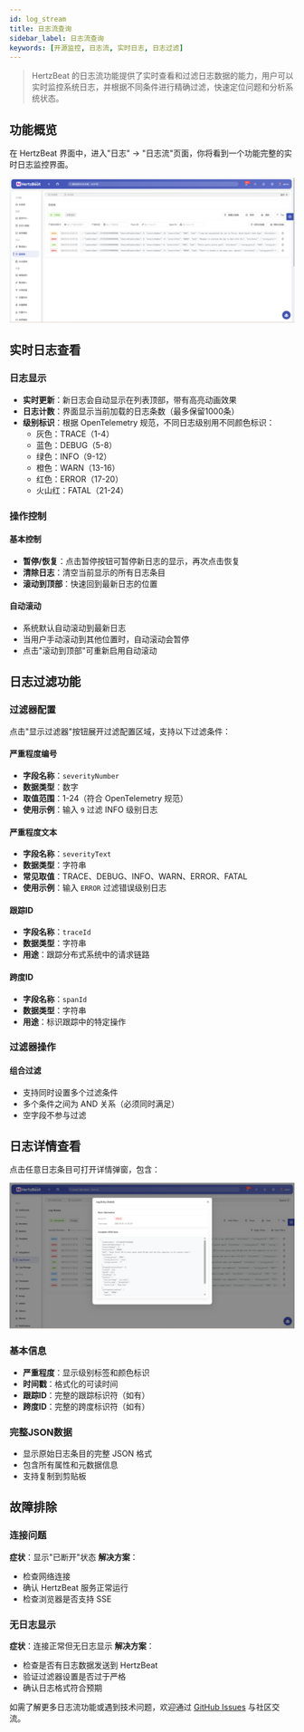 ```yaml
---
id: log_stream
title: 日志流查询
sidebar_label: 日志流查询  
keywords: [开源监控, 日志流, 实时日志, 日志过滤]
---
```


> HertzBeat 的日志流功能提供了实时查看和过滤日志数据的能力，用户可以实时监控系统日志，并根据不同条件进行精确过滤，快速定位问题和分析系统状态。

## 功能概览

在 HertzBeat 界面中，进入"日志" -> "日志流"页面，你将看到一个功能完整的实时日志监控界面。

![log_stream](/img/docs/help/log_stream_cn.png)

## 实时日志查看

### 日志显示

- **实时更新**：新日志会自动显示在列表顶部，带有高亮动画效果
- **日志计数**：界面显示当前加载的日志条数（最多保留1000条）
- **级别标识**：根据 OpenTelemetry 规范，不同日志级别用不同颜色标识：
  - 灰色：TRACE（1-4）
  - 蓝色：DEBUG（5-8）  
  - 绿色：INFO（9-12）
  - 橙色：WARN（13-16）
  - 红色：ERROR（17-20）
  - 火山红：FATAL（21-24）

### 操作控制

#### 基本控制

- **暂停/恢复**：点击暂停按钮可暂停新日志的显示，再次点击恢复
- **清除日志**：清空当前显示的所有日志条目
- **滚动到顶部**：快速回到最新日志的位置

#### 自动滚动

- 系统默认自动滚动到最新日志
- 当用户手动滚动到其他位置时，自动滚动会暂停
- 点击"滚动到顶部"可重新启用自动滚动

## 日志过滤功能

### 过滤器配置

点击"显示过滤器"按钮展开过滤配置区域，支持以下过滤条件：

#### 严重程度编号

- **字段名称**：`severityNumber`
- **数据类型**：数字
- **取值范围**：1-24（符合 OpenTelemetry 规范）
- **使用示例**：输入 `9` 过滤 INFO 级别日志

#### 严重程度文本

- **字段名称**：`severityText`  
- **数据类型**：字符串
- **常见取值**：TRACE、DEBUG、INFO、WARN、ERROR、FATAL
- **使用示例**：输入 `ERROR` 过滤错误级别日志

#### 跟踪ID

- **字段名称**：`traceId`
- **数据类型**：字符串
- **用途**：跟踪分布式系统中的请求链路

#### 跨度ID

- **字段名称**：`spanId`
- **数据类型**：字符串
- **用途**：标识跟踪中的特定操作

### 过滤器操作

#### 组合过滤

- 支持同时设置多个过滤条件
- 多个条件之间为 AND 关系（必须同时满足）
- 空字段不参与过滤

## 日志详情查看

点击任意日志条目可打开详情弹窗，包含：

![log_entry_details](/img/docs/help/log_stream_log_entry_details.png)

### 基本信息

- **严重程度**：显示级别标签和颜色标识
- **时间戳**：格式化的可读时间
- **跟踪ID**：完整的跟踪标识符（如有）
- **跨度ID**：完整的跨度标识符（如有）

### 完整JSON数据

- 显示原始日志条目的完整 JSON 格式
- 包含所有属性和元数据信息
- 支持复制到剪贴板

## 故障排除

### 连接问题

**症状**：显示"已断开"状态
**解决方案**：

- 检查网络连接
- 确认 HertzBeat 服务正常运行
- 检查浏览器是否支持 SSE

### 无日志显示

**症状**：连接正常但无日志显示
**解决方案**：

- 检查是否有日志数据发送到 HertzBeat
- 验证过滤器设置是否过于严格
- 确认日志格式符合预期

如需了解更多日志流功能或遇到技术问题，欢迎通过 [GitHub Issues](https://github.com/apache/hertzbeat/issues) 与社区交流。
